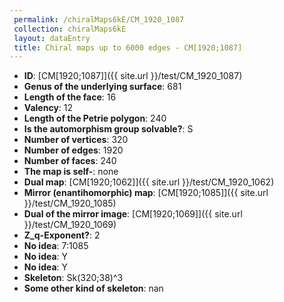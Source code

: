 ```yaml
--- 
 permalink: /chiralMaps6kE/CM_1920_1087 
 collection: chiralMaps6kE
 layout: dataEntry
 title: Chiral maps up to 6000 edges - CM[1920;1087]
---
```


- **ID**: [CM[1920;1087]]({{ site.url }}/test/CM_1920_1087)
- **Genus of the underlying surface**: 681
- **Length of the face**: 16
- **Valency**: 12
- **Length of the Petrie polygon**: 240
- **Is the automorphism group solvable?**: S
- **Number of vertices**: 320
- **Number of edges**: 1920
- **Number of faces**: 240
- **The map is self-**: none
- **Dual map**: [CM[1920;1062]]({{ site.url }}/test/CM_1920_1062)
- **Mirror (enantihomorphic) map**: [CM[1920;1085]]({{ site.url }}/test/CM_1920_1085)
- **Dual of the mirror image**: [CM[1920;1069]]({{ site.url }}/test/CM_1920_1069)
- **Z_q-Exponent?**: 2
- **No idea**:  7:1085
- **No idea**: Y
- **No idea**: Y
- **Skeleton**: Sk(320;38)^3
- **Some other kind of skeleton**: nan
